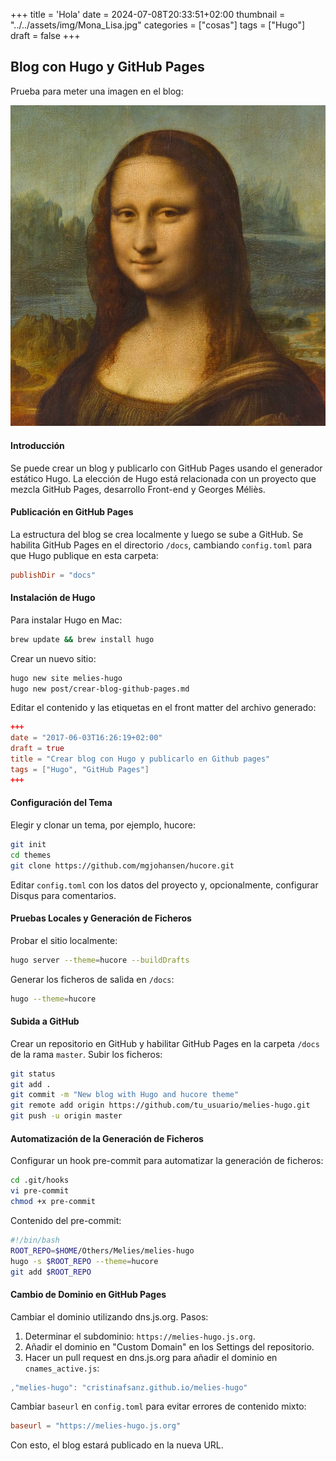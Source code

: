 +++
title = 'Hola'
date = 2024-07-08T20:33:51+02:00
thumbnail = "../../assets/img/Mona_Lisa.jpg"
categories = ["cosas"]
tags = ["Hugo"]
draft = false
+++

## Blog con Hugo y GitHub Pages


Prueba para meter una imagen en el blog:

![la mona lisa](../../assets/img/Mona_Lisa.jpg)

#### Introducción
Se puede crear un blog y publicarlo con GitHub Pages usando el generador estático Hugo. La elección de Hugo está relacionada con un proyecto que mezcla GitHub Pages, desarrollo Front-end y Georges Méliès.

#### Publicación en GitHub Pages
La estructura del blog se crea localmente y luego se sube a GitHub. Se habilita GitHub Pages en el directorio `/docs`, cambiando `config.toml` para que Hugo publique en esta carpeta:

```toml
publishDir = "docs"
```

#### Instalación de Hugo
Para instalar Hugo en Mac:

```bash
brew update && brew install hugo
```

Crear un nuevo sitio:

```bash
hugo new site melies-hugo
hugo new post/crear-blog-github-pages.md
```

Editar el contenido y las etiquetas en el front matter del archivo generado:

```toml
+++
date = "2017-06-03T16:26:19+02:00"
draft = true
title = "Crear blog con Hugo y publicarlo en Github pages"
tags = ["Hugo", "GitHub Pages"]
+++
```

#### Configuración del Tema
Elegir y clonar un tema, por ejemplo, hucore:

```bash
git init
cd themes
git clone https://github.com/mgjohansen/hucore.git
```

Editar `config.toml` con los datos del proyecto y, opcionalmente, configurar Disqus para comentarios.

#### Pruebas Locales y Generación de Ficheros
Probar el sitio localmente:

```bash
hugo server --theme=hucore --buildDrafts
```

Generar los ficheros de salida en `/docs`:

```bash
hugo --theme=hucore
```

#### Subida a GitHub
Crear un repositorio en GitHub y habilitar GitHub Pages en la carpeta `/docs` de la rama `master`. Subir los ficheros:

```bash
git status
git add .
git commit -m "New blog with Hugo and hucore theme"
git remote add origin https://github.com/tu_usuario/melies-hugo.git
git push -u origin master
```

#### Automatización de la Generación de Ficheros
Configurar un hook pre-commit para automatizar la generación de ficheros:

```bash
cd .git/hooks
vi pre-commit
chmod +x pre-commit
```

Contenido del pre-commit:

```bash
#!/bin/bash
ROOT_REPO=$HOME/Others/Melies/melies-hugo
hugo -s $ROOT_REPO --theme=hucore
git add $ROOT_REPO
```

#### Cambio de Dominio en GitHub Pages
Cambiar el dominio utilizando dns.js.org. Pasos:

1. Determinar el subdominio: `https://melies-hugo.js.org`.
2. Añadir el dominio en "Custom Domain" en los Settings del repositorio.
3. Hacer un pull request en dns.js.org para añadir el dominio en `cnames_active.js`:

```javascript
,"melies-hugo": "cristinafsanz.github.io/melies-hugo"
```

Cambiar `baseurl` en `config.toml` para evitar errores de contenido mixto:

```toml
baseurl = "https://melies-hugo.js.org"
```

Con esto, el blog estará publicado en la nueva URL.